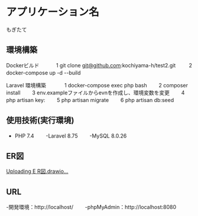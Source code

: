# アプリケーション名　　
もぎたて


## 環境構築　　
Dockerビルド　　
　1 git clone git@github.com:kochiyama-h/test2.git 　　
  2 docker-compose up -d --build　　

Laravel 環境構築　　
　 1 docker-compose exec php bash　　
   2 composer install　　
   3 env.exampleファイルからevnを作成し、環境変数を変更　　
   4 php artisan key:　　
   5 php artisan migrate　　
   6 php artisan db:seed　　

## 使用技術(実行環境)　　
  - PHP 7.4　　
  -Laravel 8.75　　
  -MySQL 8.0.26　　

## ER図　　
[Uploading E<mxfile host="app.diagrams.net" agent="Mozilla/5.0 (Windows NT 10.0; Win64; x64) AppleWebKit/537.36 (KHTML, like Gecko) Chrome/129.0.0.0 Safari/537.36" version="24.7.17">
  <diagram name="ページ1" id="IhC4J_wI5719MEn2c0ov">
    <mxGraphModel dx="1034" dy="446" grid="1" gridSize="10" guides="1" tooltips="1" connect="1" arrows="1" fold="1" page="1" pageScale="1" pageWidth="827" pageHeight="1169" math="0" shadow="0">
      <root>
        <mxCell id="0" />
        <mxCell id="1" parent="0" />
        <mxCell id="s7QrAUVHioWoQTtM7XQC-1" value="productsテーブル" style="shape=table;startSize=30;container=1;collapsible=0;childLayout=tableLayout;" vertex="1" parent="1">
          <mxGeometry x="650" y="80" width="120" height="260" as="geometry" />
        </mxCell>
        <mxCell id="s7QrAUVHioWoQTtM7XQC-2" value="" style="shape=tableRow;horizontal=0;startSize=0;swimlaneHead=0;swimlaneBody=0;strokeColor=inherit;top=0;left=0;bottom=0;right=0;collapsible=0;dropTarget=0;fillColor=none;points=[[0,0.5],[1,0.5]];portConstraint=eastwest;" vertex="1" parent="s7QrAUVHioWoQTtM7XQC-1">
          <mxGeometry y="30" width="120" height="230" as="geometry" />
        </mxCell>
        <mxCell id="s7QrAUVHioWoQTtM7XQC-3" value="&lt;div&gt;id&lt;br&gt;&lt;br&gt;&lt;/div&gt;&lt;div&gt;name&lt;br&gt;&lt;br&gt;&lt;/div&gt;&lt;div&gt;price&lt;br&gt;&lt;br&gt;&lt;/div&gt;&lt;div&gt;image&lt;br&gt;&lt;br&gt;&lt;/div&gt;&lt;div&gt;description&lt;br&gt;&lt;br&gt;&lt;/div&gt;&lt;div&gt;created_at&lt;br&gt;&lt;br&gt;&lt;/div&gt;&lt;div&gt;updated_at&lt;/div&gt;&lt;div&gt;&lt;br&gt;&lt;/div&gt;" style="shape=partialRectangle;html=1;whiteSpace=wrap;connectable=0;strokeColor=inherit;overflow=hidden;fillColor=none;top=0;left=0;bottom=0;right=0;pointerEvents=1;" vertex="1" parent="s7QrAUVHioWoQTtM7XQC-2">
          <mxGeometry width="120" height="230" as="geometry">
            <mxRectangle width="120" height="230" as="alternateBounds" />
          </mxGeometry>
        </mxCell>
        <mxCell id="s7QrAUVHioWoQTtM7XQC-4" value="seasonsテーブル" style="shape=table;startSize=30;container=1;collapsible=0;childLayout=tableLayout;" vertex="1" parent="1">
          <mxGeometry x="100" y="80" width="110" height="160" as="geometry" />
        </mxCell>
        <mxCell id="s7QrAUVHioWoQTtM7XQC-5" value="" style="shape=tableRow;horizontal=0;startSize=0;swimlaneHead=0;swimlaneBody=0;strokeColor=inherit;top=0;left=0;bottom=0;right=0;collapsible=0;dropTarget=0;fillColor=none;points=[[0,0.5],[1,0.5]];portConstraint=eastwest;" vertex="1" parent="s7QrAUVHioWoQTtM7XQC-4">
          <mxGeometry y="30" width="110" height="130" as="geometry" />
        </mxCell>
        <mxCell id="s7QrAUVHioWoQTtM7XQC-6" value="&lt;div&gt;id&lt;br&gt;&lt;br&gt;&lt;/div&gt;&lt;div&gt;name&lt;br&gt;&lt;br&gt;&lt;/div&gt;&lt;div&gt;created_at&lt;br&gt;&lt;br&gt;&lt;/div&gt;&lt;div&gt;updated_at&lt;/div&gt;&lt;div&gt;&lt;br&gt;&lt;/div&gt;" style="shape=partialRectangle;html=1;whiteSpace=wrap;connectable=0;strokeColor=inherit;overflow=hidden;fillColor=none;top=0;left=0;bottom=0;right=0;pointerEvents=1;" vertex="1" parent="s7QrAUVHioWoQTtM7XQC-5">
          <mxGeometry width="110" height="130" as="geometry">
            <mxRectangle width="110" height="130" as="alternateBounds" />
          </mxGeometry>
        </mxCell>
        <mxCell id="s7QrAUVHioWoQTtM7XQC-7" value="product_seasonテーブル" style="shape=table;startSize=30;container=1;collapsible=0;childLayout=tableLayout;" vertex="1" parent="1">
          <mxGeometry x="350" y="80" width="160" height="210" as="geometry" />
        </mxCell>
        <mxCell id="s7QrAUVHioWoQTtM7XQC-8" value="" style="shape=tableRow;horizontal=0;startSize=0;swimlaneHead=0;swimlaneBody=0;strokeColor=inherit;top=0;left=0;bottom=0;right=0;collapsible=0;dropTarget=0;fillColor=none;points=[[0,0.5],[1,0.5]];portConstraint=eastwest;" vertex="1" parent="s7QrAUVHioWoQTtM7XQC-7">
          <mxGeometry y="30" width="160" height="180" as="geometry" />
        </mxCell>
        <mxCell id="s7QrAUVHioWoQTtM7XQC-9" value="&lt;div&gt;id&lt;br&gt;&lt;br&gt;&lt;/div&gt;&lt;div&gt;product_id&lt;br&gt;&lt;br&gt;&lt;/div&gt;&lt;div&gt;season_id&lt;br&gt;&lt;br&gt;&lt;/div&gt;&lt;div&gt;created_at&lt;br&gt;&lt;br&gt;&lt;/div&gt;&lt;div&gt;updated_at&lt;/div&gt;&lt;div&gt;&lt;br&gt;&lt;/div&gt;" style="shape=partialRectangle;html=1;whiteSpace=wrap;connectable=0;strokeColor=inherit;overflow=hidden;fillColor=none;top=0;left=0;bottom=0;right=0;pointerEvents=1;" vertex="1" parent="s7QrAUVHioWoQTtM7XQC-8">
          <mxGeometry width="160" height="180" as="geometry">
            <mxRectangle width="160" height="180" as="alternateBounds" />
          </mxGeometry>
        </mxCell>
        <mxCell id="s7QrAUVHioWoQTtM7XQC-24" value="" style="edgeStyle=entityRelationEdgeStyle;fontSize=12;html=1;endArrow=ERzeroToMany;startArrow=ERmandOne;rounded=0;entryX=-0.021;entryY=0.456;entryDx=0;entryDy=0;entryPerimeter=0;" edge="1" parent="1" target="s7QrAUVHioWoQTtM7XQC-8">
          <mxGeometry width="100" height="100" relative="1" as="geometry">
            <mxPoint x="210" y="120" as="sourcePoint" />
            <mxPoint x="320" y="120" as="targetPoint" />
          </mxGeometry>
        </mxCell>
        <mxCell id="s7QrAUVHioWoQTtM7XQC-26" value="" style="edgeStyle=entityRelationEdgeStyle;fontSize=12;html=1;endArrow=ERzeroToMany;startArrow=ERmandOne;rounded=0;entryX=1.008;entryY=0.278;entryDx=0;entryDy=0;entryPerimeter=0;exitX=-0.028;exitY=0.093;exitDx=0;exitDy=0;exitPerimeter=0;" edge="1" parent="1" source="s7QrAUVHioWoQTtM7XQC-2" target="s7QrAUVHioWoQTtM7XQC-8">
          <mxGeometry width="100" height="100" relative="1" as="geometry">
            <mxPoint x="620" y="130" as="sourcePoint" />
            <mxPoint x="560" y="130" as="targetPoint" />
            <Array as="points">
              <mxPoint x="530" y="180" />
              <mxPoint x="540" y="200" />
            </Array>
          </mxGeometry>
        </mxCell>
      </root>
    </mxGraphModel>
  </diagram>
</mxfile>
R図.drawio…]()　　


## URL　　
-開発環境：http://localhost/　　
-phpMyAdmin：http://localhost:8080　　


 
